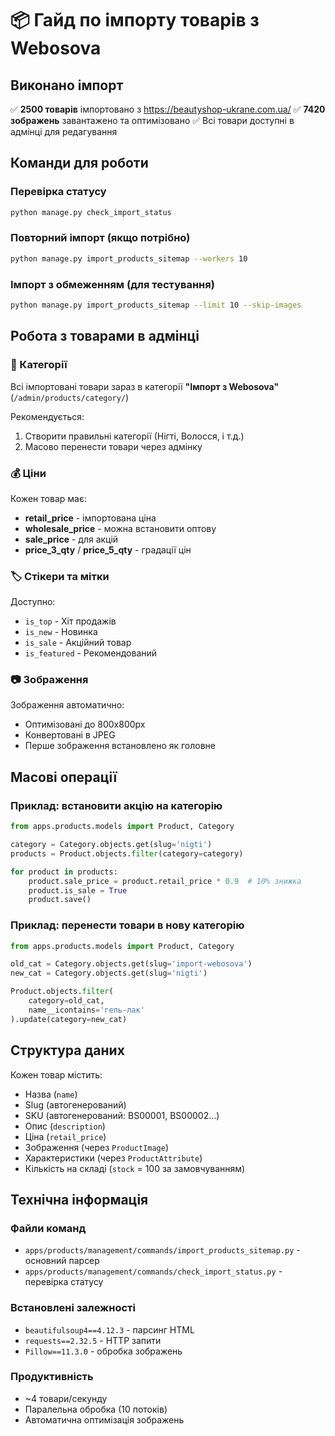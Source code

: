 # 📦 Гайд по імпорту товарів з Webosova

## Виконано імпорт

✅ **2500 товарів** імпортовано з https://beautyshop-ukrane.com.ua/
✅ **7420 зображень** завантажено та оптимізовано
✅ Всі товари доступні в адмінці для редагування

## Команди для роботи

### Перевірка статусу
```bash
python manage.py check_import_status
```

### Повторний імпорт (якщо потрібно)
```bash
python manage.py import_products_sitemap --workers 10
```

### Імпорт з обмеженням (для тестування)
```bash
python manage.py import_products_sitemap --limit 10 --skip-images
```

## Робота з товарами в адмінці

### 📂 Категорії
Всі імпортовані товари зараз в категорії **"Імпорт з Webosova"** (`/admin/products/category/`)

Рекомендується:
1. Створити правильні категорії (Нігті, Волосся, і т.д.)
2. Масово перенести товари через адмінку

### 💰 Ціни
Кожен товар має:
- **retail_price** - імпортована ціна
- **wholesale_price** - можна встановити оптову
- **sale_price** - для акцій
- **price_3_qty** / **price_5_qty** - градації цін

### 🏷️ Стікери та мітки
Доступно:
- `is_top` - Хіт продажів
- `is_new` - Новинка
- `is_sale` - Акційний товар
- `is_featured` - Рекомендований

### 📷 Зображення
Зображення автоматично:
- Оптимізовані до 800x800px
- Конвертовані в JPEG
- Перше зображення встановлено як головне

## Масові операції

### Приклад: встановити акцію на категорію
```python
from apps.products.models import Product, Category

category = Category.objects.get(slug='nigti')
products = Product.objects.filter(category=category)

for product in products:
    product.sale_price = product.retail_price * 0.9  # 10% знижка
    product.is_sale = True
    product.save()
```

### Приклад: перенести товари в нову категорію
```python
from apps.products.models import Product, Category

old_cat = Category.objects.get(slug='import-webosova')
new_cat = Category.objects.get(slug='nigti')

Product.objects.filter(
    category=old_cat,
    name__icontains='гель-лак'
).update(category=new_cat)
```

## Структура даних

Кожен товар містить:
- Назва (`name`)
- Slug (автогенерований)
- SKU (автогенерований: BS00001, BS00002...)
- Опис (`description`)
- Ціна (`retail_price`)
- Зображення (через `ProductImage`)
- Характеристики (через `ProductAttribute`)
- Кількість на складі (`stock` = 100 за замовчуванням)

## Технічна інформація

### Файли команд
- `apps/products/management/commands/import_products_sitemap.py` - основний парсер
- `apps/products/management/commands/check_import_status.py` - перевірка статусу

### Встановлені залежності
- `beautifulsoup4==4.12.3` - парсинг HTML
- `requests==2.32.5` - HTTP запити
- `Pillow==11.3.0` - обробка зображень

### Продуктивність
- ~4 товари/секунду
- Паралельна обробка (10 потоків)
- Автоматична оптимізація зображень

